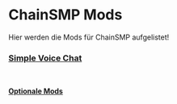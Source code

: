 # ChainSMP Mods
Hier werden die Mods für ChainSMP aufgelistet!</br>

### [Simple Voice Chat](https://www.curseforge.com/minecraft/mc-mods/simple-voice-chat/download/3732702/file)
</br>

**[Optionale Mods](https://github.com/D1p4k/ChainSMPGuide/blob/main/DE/Forge/ChainSMPOptionalMods.md)**
